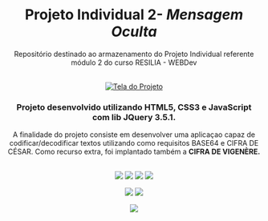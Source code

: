 
<div align="center"> 
  
  <h1>Projeto Individual 2-  <i>Mensagem Oculta</i></h1>
<p align="center">Repositório destinado ao armazenamento do Projeto Individual referente módulo 2 do curso RESILIA - WEBDev</p></br>
<a href="https://zviniicius.github.io/Resilia-PI2"><img src="https://iili.io/HlfE2ig.md.png" alt="Tela do Projeto"></a>
<h3>Projeto desenvolvido utilizando HTML5, CSS3 e JavaScript com lib JQuery 3.5.1.</h3>
A finalidade do projeto consiste em desenvolver uma aplicaçao capaz de codificar/decodificar textos utilizando como requisitos BASE64 e CIFRA DE CÉSAR. Como recurso extra, foi implantado também a <b>CIFRA DE VIGENÈRE.</b><br><br>
   
  <a href="https://html.spec.whatwg.org/"><img src="https://img.shields.io/badge/html5-%23E34F26.svg?style=for-the-badge&logo=html5&logoColor=white"></a>
  <a href="https://www.w3.org/TR/CSS/"><img src="https://img.shields.io/badge/css3-%231572B6.svg?style=for-the-badge&logo=css3&logoColor=white"></a>
  <a href="https://www.javascript.com/"><img src="https://img.shields.io/badge/javascript-%23323330.svg?style=for-the-badge&logo=javascript&logoColor=%23F7DF1E"></a>
  <a href="https://jquery.com/"><img src="https://img.shields.io/badge/jquery-%230769AD.svg?style=for-the-badge&logo=jquery&logoColor=white"></a>
  
  <a href="https://code.visualstudio.com/"><img src="https://img.shields.io/badge/Visual%20Studio%20Code-0078d7.svg?style=for-the-badge&logo=visual-studio-code&logoColor=white"></a>
  <a href="https://git-scm.com/"><img src="https://img.shields.io/badge/git-%23F05033.svg?style=for-the-badge&logo=git&logoColor=white"></a>
  
  <img src="https://img.shields.io/badge/STATUS-FINISHED-green?style=for-the-badge">
</div>
